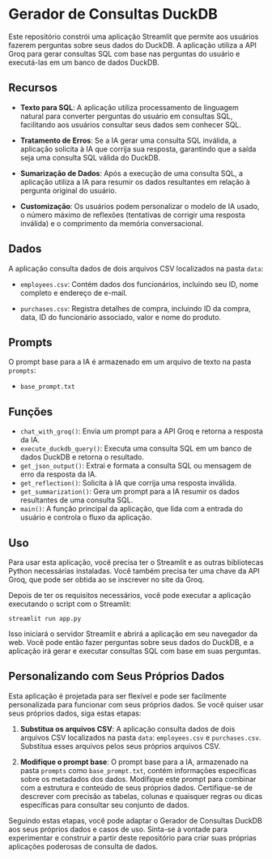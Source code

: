 # Gerador de Consultas DuckDB

Este repositório constrói uma aplicação Streamlit que permite aos usuários fazerem perguntas sobre seus dados do DuckDB. A aplicação utiliza a API Groq para gerar consultas SQL com base nas perguntas do usuário e executá-las em um banco de dados DuckDB.

## Recursos

- **Texto para SQL**: A aplicação utiliza processamento de linguagem natural para converter perguntas do usuário em consultas SQL, facilitando aos usuários consultar seus dados sem conhecer SQL.

- **Tratamento de Erros**: Se a IA gerar uma consulta SQL inválida, a aplicação solicita à IA que corrija sua resposta, garantindo que a saída seja uma consulta SQL válida do DuckDB.

- **Sumarização de Dados**: Após a execução de uma consulta SQL, a aplicação utiliza a IA para resumir os dados resultantes em relação à pergunta original do usuário.

- **Customização**: Os usuários podem personalizar o modelo de IA usado, o número máximo de reflexões (tentativas de corrigir uma resposta inválida) e o comprimento da memória conversacional.

## Dados

A aplicação consulta dados de dois arquivos CSV localizados na pasta `data`:

- `employees.csv`: Contém dados dos funcionários, incluindo seu ID, nome completo e endereço de e-mail.

- `purchases.csv`: Registra detalhes de compra, incluindo ID da compra, data, ID do funcionário associado, valor e nome do produto.

## Prompts

O prompt base para a IA é armazenado em um arquivo de texto na pasta `prompts`:

- `base_prompt.txt`

## Funções

- `chat_with_groq()`: Envia um prompt para a API Groq e retorna a resposta da IA.
- `execute_duckdb_query()`: Executa uma consulta SQL em um banco de dados DuckDB e retorna o resultado.
- `get_json_output()`: Extrai e formata a consulta SQL ou mensagem de erro da resposta da IA.
- `get_reflection()`: Solicita à IA que corrija uma resposta inválida.
- `get_summarization()`: Gera um prompt para a IA resumir os dados resultantes de uma consulta SQL.
- `main()`: A função principal da aplicação, que lida com a entrada do usuário e controla o fluxo da aplicação.

## Uso

Para usar esta aplicação, você precisa ter o Streamlit e as outras bibliotecas Python necessárias instaladas. Você também precisa ter uma chave da API Groq, que pode ser obtida ao se inscrever no site da Groq.

Depois de ter os requisitos necessários, você pode executar a aplicação executando o script com o Streamlit:

```shell
streamlit run app.py
```

Isso iniciará o servidor Streamlit e abrirá a aplicação em seu navegador da web. Você pode então fazer perguntas sobre seus dados do DuckDB, e a aplicação irá gerar e executar consultas SQL com base em suas perguntas.

## Personalizando com Seus Próprios Dados

Esta aplicação é projetada para ser flexível e pode ser facilmente personalizada para funcionar com seus próprios dados. Se você quiser usar seus próprios dados, siga estas etapas:

1. **Substitua os arquivos CSV**: A aplicação consulta dados de dois arquivos CSV localizados na pasta `data`: `employees.csv` e `purchases.csv`. Substitua esses arquivos pelos seus próprios arquivos CSV.

2. **Modifique o prompt base**: O prompt base para a IA, armazenado na pasta `prompts` como `base_prompt.txt`, contém informações específicas sobre os metadados dos dados. Modifique este prompt para combinar com a estrutura e conteúdo de seus próprios dados. Certifique-se de descrever com precisão as tabelas, colunas e quaisquer regras ou dicas específicas para consultar seu conjunto de dados.

Seguindo estas etapas, você pode adaptar o Gerador de Consultas DuckDB aos seus próprios dados e casos de uso. Sinta-se à vontade para experimentar e construir a partir deste repositório para criar suas próprias aplicações poderosas de consulta de dados.